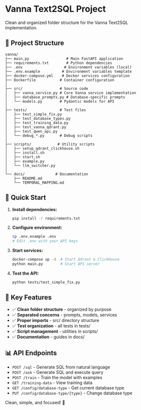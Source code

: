 # Vanna Text2SQL Project

Clean and organized folder structure for the Vanna Text2SQL implementation.

## 📁 Project Structure

```
vanna/
├── main.py                 # Main FastAPI application
├── requirements.txt        # Python dependencies
├── .env                   # Environment variables (local)
├── .env.example          # Environment variables template
├── docker-compose.yml    # Docker services configuration
├── Dockerfile           # Container configuration
│
├── src/                 # Source code
│   ├── vanna_service.py # Core Vanna service implementation
│   ├── database_prompts.py # Database-specific prompts
│   └── models.py        # Pydantic models for API
│
├── tests/               # Test files
│   ├── test_simple_fix.py
│   ├── test_database_types.py
│   ├── test_training_data.py
│   ├── test_vanna_qdrant.py
│   ├── test_qwen_api.py
│   └── debug_*.py       # Debug scripts
│
├── scripts/            # Utility scripts
│   ├── setup_qdrant_clickhouse.sh
│   ├── install.sh
│   ├── start.sh
│   ├── example.py
│   └── llm_switcher.py
│
└── docs/              # Documentation
    ├── README.md
    └── TEMPORAL_MAPPING.md
```

## 🚀 Quick Start

1. **Install dependencies:**
   ```bash
   pip install -r requirements.txt
   ```

2. **Configure environment:**
   ```bash
   cp .env.example .env
   # Edit .env with your API keys
   ```

3. **Start services:**
   ```bash
   docker-compose up -d  # Start Qdrant & ClickHouse
   python main.py        # Start API server
   ```

4. **Test the API:**
   ```bash
   python tests/test_simple_fix.py
   ```

## 🎯 Key Features

- ✅ **Clean folder structure** - organized by purpose
- ✅ **Separated concerns** - prompts, models, services
- ✅ **Proper imports** - src/ directory structure  
- ✅ **Test organization** - all tests in tests/
- ✅ **Script management** - utilities in scripts/
- ✅ **Documentation** - guides in docs/

## 📊 API Endpoints

- `POST /sql` - Generate SQL from natural language
- `POST /ask` - Generate SQL and execute query
- `POST /train` - Train the model with examples
- `GET /training-data` - View training data
- `GET /config/database-type` - Get current database type
- `PUT /config/database-type/{type}` - Change database type

Clean, simple, and focused! 🎯